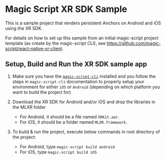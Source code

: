 # Magic Script XR SDK Sample

This is a sample project that renders persistent Anchors on Android and iOS using the XR SDK.

For details on how to set up this sample from an initial magic-script project template (as create by
the magic-script CLI), see https://github.com/magic-script/react-native-xr-client.

## Setup, Build and Run the XR SDK sample app

1. Make sure you have the [`magic-script-cli`](https://github.com/magic-script/magic-script-cli) installed and you follow the steps in `magic-script-cli` documentation to properly setup your environment for either `iOS` or `Android` (depending on which platform you want to build the project for)

2. Download the XR SDK for Android and/or iOS and drop the libraries in the MLXR folder
     - For Android, it should be a file named `XRKit.aar`.
     - For iOS, it should be a folder named `MLXR.framework`.

3. To build & run the project, execute below commands in root directory of the project:

     - For Android, type `magic-script build android`
     - For iOS, type `magic-script build iOS`
